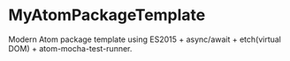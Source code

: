 # MyAtomPackageTemplate
Modern Atom package template using ES2015 + async/await + etch(virtual DOM) + atom-mocha-test-runner.
